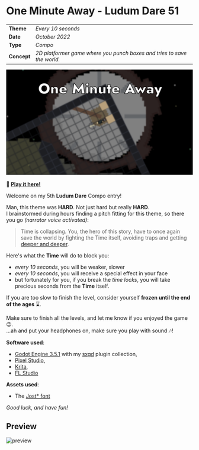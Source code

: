 # One Minute Away - Ludum Dare 51

|             |                                                                                |
|-------------|--------------------------------------------------------------------------------|
| **Theme**   | _Every 10 seconds_                                                             |
| **Date**    | _October 2022_                                                                 |
| **Type**    | _Compo_                                                                        |
| **Concept** | _2D platformer game where you punch boxes and tries to save the world._        |

![screenshot](./promo/title.png)

**:rocket: [Play it here!](https://srynetix.github.io/ludumdare51/)**

Welcome on my 5th **Ludum Dare** Compo entry!

Man, this theme was **HARD**. Not just hard but really **HARD**.  
I brainstormed during hours finding a pitch fitting for this theme, so there you go *(narrator voice activated)*:

> Time is collapsing. You, the hero of this story, have to once again save the world by fighting the Time itself, avoiding traps and getting [deeper and deeper](https://github.com/Srynetix/deep-space-beat).
> 

Here's what the **Time** will do to block you:
- *every 10 seconds*, you will be weaker, slower
- *every 10 seconds*, you will receive a special effect in your face
- but fortunately for you, if you break the *time locks*, you will take precious seconds from the **Time** itself.

If you are too slow to finish the level, consider yourself **frozen until the end of the ages** :hourglass:.

Make sure to finish all the levels, and let me know if you enjoyed the game :wink:.  
...ah and put your headphones on, make sure you play with sound :notes:!

**Software used**:
- [Godot Engine 3.5.1](https://godotengine.org/) with my [sxgd](https://github.com/Srynetix/sxgd) plugin collection,
- [Pixel Studio](https://store.steampowered.com/app/1204050/Pixel_Studio__pixel_art_editor/),
- [Krita](https://krita.org/),
- [FL Studio](https://www.image-line.com/fl-studio/)

**Assets used**:
- The [Jost* font](https://github.com/indestructible-type/Jost)

_Good luck, and have fun!_

## Preview

![preview](./promo/game.gif)